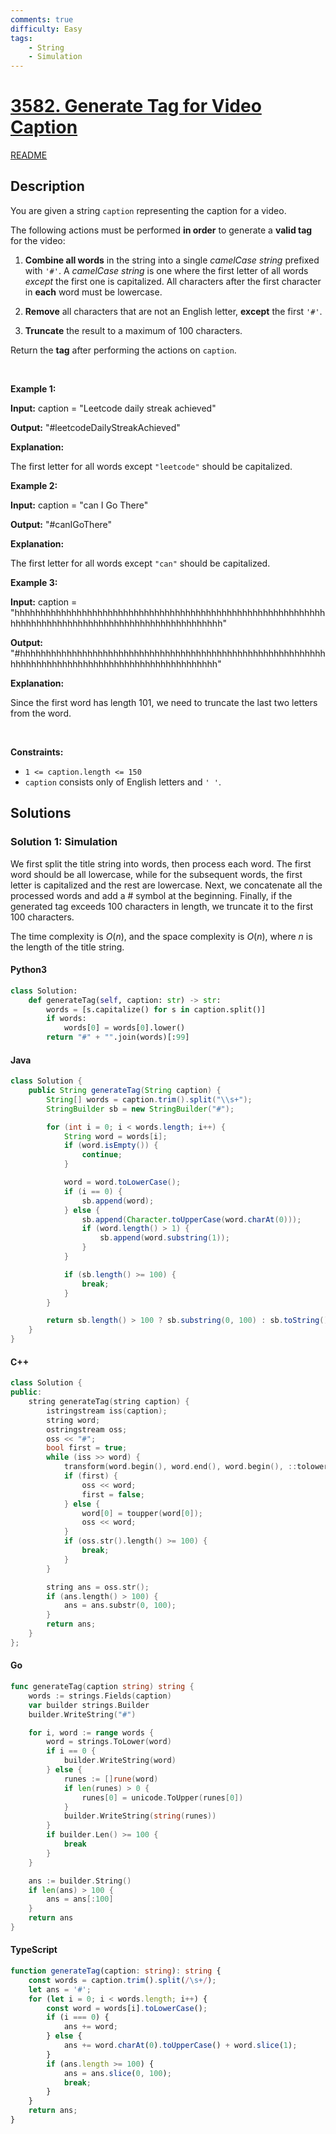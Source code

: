 ```yaml
---
comments: true
difficulty: Easy
tags:
    - String
    - Simulation
---
```


<!-- problem:start -->

# [3582. Generate Tag for Video Caption](https://leetcode.com/problems/generate-tag-for-video-caption)

[README](/solution/3500-3599/3582.Generate%20Tag%20for%20Video%20Caption/README.md)

## Description

<!-- description:start -->

<p>You are given a string <code><font face="monospace">caption</font></code> representing the caption for a video.</p>

<p>The following actions must be performed <strong>in order</strong> to generate a <strong>valid tag</strong> for the video:</p>

<ol>
	<li>
	<p><strong>Combine all words</strong> in the string into a single <em>camelCase string</em> prefixed with <code>&#39;#&#39;</code>. A <em>camelCase string</em> is one where the first letter of all words <em>except</em> the first one is capitalized. All characters after the first character in <strong>each</strong> word must be lowercase.</p>
	</li>
	<li>
	<p><b>Remove</b> all characters that are not an English letter, <strong>except</strong> the first <code>&#39;#&#39;</code>.</p>
	</li>
	<li>
	<p><strong>Truncate</strong> the result to a maximum of 100 characters.</p>
	</li>
</ol>

<p>Return the <strong>tag</strong> after performing the actions on <code>caption</code>.</p>

<p>&nbsp;</p>
<p><strong class="example">Example 1:</strong></p>

<div class="example-block">
<p><strong>Input:</strong> <span class="example-io">caption = &quot;Leetcode daily streak achieved&quot;</span></p>

<p><strong>Output:</strong> <span class="example-io">&quot;#leetcodeDailyStreakAchieved&quot;</span></p>

<p><strong>Explanation:</strong></p>

<p>The first letter for all words except <code>&quot;leetcode&quot;</code> should be capitalized.</p>
</div>

<p><strong class="example">Example 2:</strong></p>

<div class="example-block">
<p><strong>Input:</strong> <span class="example-io">caption = &quot;can I Go There&quot;</span></p>

<p><strong>Output:</strong> <span class="example-io">&quot;#canIGoThere&quot;</span></p>

<p><strong>Explanation:</strong></p>

<p>The first letter for all words except <code>&quot;can&quot;</code> should be capitalized.</p>
</div>

<p><strong class="example">Example 3:</strong></p>

<div class="example-block">
<p><strong>Input:</strong> <span class="example-io">caption = &quot;hhhhhhhhhhhhhhhhhhhhhhhhhhhhhhhhhhhhhhhhhhhhhhhhhhhhhhhhhhhhhhhhhhhhhhhhhhhhhhhhhhhhhhhhhhhhhhhhhhhhh&quot;</span></p>

<p><strong>Output:</strong> <span class="example-io">&quot;#hhhhhhhhhhhhhhhhhhhhhhhhhhhhhhhhhhhhhhhhhhhhhhhhhhhhhhhhhhhhhhhhhhhhhhhhhhhhhhhhhhhhhhhhhhhhhhhhhhh&quot;</span></p>

<p><strong>Explanation:</strong></p>

<p>Since the first word has length 101, we need to truncate the last two letters from the word.</p>
</div>

<p>&nbsp;</p>
<p><strong>Constraints:</strong></p>

<ul>
	<li><code>1 &lt;= caption.length &lt;= 150</code></li>
	<li><code>caption</code> consists only of English letters and <code>&#39; &#39;</code>.</li>
</ul>

<!-- description:end -->

## Solutions

<!-- solution:start -->

### Solution 1: Simulation

We first split the title string into words, then process each word. The first word should be all lowercase, while for the subsequent words, the first letter is capitalized and the rest are lowercase. Next, we concatenate all the processed words and add a # symbol at the beginning. Finally, if the generated tag exceeds 100 characters in length, we truncate it to the first 100 characters.

The time complexity is $O(n)$, and the space complexity is $O(n)$, where $n$ is the length of the title string.

<!-- tabs:start -->

#### Python3

```python
class Solution:
    def generateTag(self, caption: str) -> str:
        words = [s.capitalize() for s in caption.split()]
        if words:
            words[0] = words[0].lower()
        return "#" + "".join(words)[:99]
```

#### Java

```java
class Solution {
    public String generateTag(String caption) {
        String[] words = caption.trim().split("\\s+");
        StringBuilder sb = new StringBuilder("#");

        for (int i = 0; i < words.length; i++) {
            String word = words[i];
            if (word.isEmpty()) {
                continue;
            }

            word = word.toLowerCase();
            if (i == 0) {
                sb.append(word);
            } else {
                sb.append(Character.toUpperCase(word.charAt(0)));
                if (word.length() > 1) {
                    sb.append(word.substring(1));
                }
            }

            if (sb.length() >= 100) {
                break;
            }
        }

        return sb.length() > 100 ? sb.substring(0, 100) : sb.toString();
    }
}
```

#### C++

```cpp
class Solution {
public:
    string generateTag(string caption) {
        istringstream iss(caption);
        string word;
        ostringstream oss;
        oss << "#";
        bool first = true;
        while (iss >> word) {
            transform(word.begin(), word.end(), word.begin(), ::tolower);
            if (first) {
                oss << word;
                first = false;
            } else {
                word[0] = toupper(word[0]);
                oss << word;
            }
            if (oss.str().length() >= 100) {
                break;
            }
        }

        string ans = oss.str();
        if (ans.length() > 100) {
            ans = ans.substr(0, 100);
        }
        return ans;
    }
};
```

#### Go

```go
func generateTag(caption string) string {
	words := strings.Fields(caption)
	var builder strings.Builder
	builder.WriteString("#")

	for i, word := range words {
		word = strings.ToLower(word)
		if i == 0 {
			builder.WriteString(word)
		} else {
			runes := []rune(word)
			if len(runes) > 0 {
				runes[0] = unicode.ToUpper(runes[0])
			}
			builder.WriteString(string(runes))
		}
		if builder.Len() >= 100 {
			break
		}
	}

	ans := builder.String()
	if len(ans) > 100 {
		ans = ans[:100]
	}
	return ans
}
```

#### TypeScript

```ts
function generateTag(caption: string): string {
    const words = caption.trim().split(/\s+/);
    let ans = '#';
    for (let i = 0; i < words.length; i++) {
        const word = words[i].toLowerCase();
        if (i === 0) {
            ans += word;
        } else {
            ans += word.charAt(0).toUpperCase() + word.slice(1);
        }
        if (ans.length >= 100) {
            ans = ans.slice(0, 100);
            break;
        }
    }
    return ans;
}
```

<!-- tabs:end -->

<!-- solution:end -->

<!-- problem:end -->
